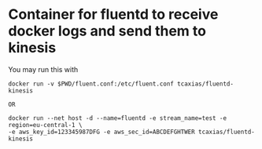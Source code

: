 # Container for fluentd to receive docker logs and send them to kinesis

You may run this with

    docker run -v $PWD/fluent.conf:/etc/fluent.conf tcaxias/fluentd-kinesis

    OR

    docker run --net host -d --name=fluentd -e stream_name=test -e region=eu-central-1 \
    -e aws_key_id=123345987DFG -e aws_sec_id=ABCDEFGHTWER tcaxias/fluentd-kinesis
